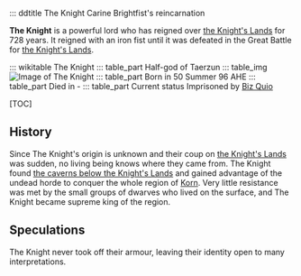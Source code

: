 ::: ddtitle The Knight
    Carine Brightfist's reincarnation

**The Knight** is a powerful lord who has reigned over [the Knight's Lands](the-knights-lands.md) for 728 years. It reigned with an iron fist until it was defeated in the Great Battle for [the Knight's Lands](the-knights-lands.md).

::: wikitable The Knight
    ::: table_part Half-god of
        Taerzun
    ::: table_img
        ![Image of The Knight](/static/img/dnd-wiki/the-knight.png "Portrait of The Knight")
    ::: table_part Born in
        50 Summer 96 AHE
    ::: table_part Died in
        -
    ::: table_part Current status
        Imprisoned by [Biz Quio](biz-quio.md)

[TOC]

## History

Since The Knight's origin is unknown and their coup on [the Knight's Lands](the-knights-lands.md) was sudden, no living being knows where they came from. The Knight found [the caverns below the Knight's Lands](the-knights-lands.md#the-caverns-below-the-knights-lands) and gained advantage of the undead horde to conquer the whole region of [Korn](the-knights-lands.md). Very little resistance was met by the small groups of dwarves who lived on the surface, and The Knight became supreme king of the region.

## Speculations

The Knight never took off their armour, leaving their identity open to many interpretations. 
